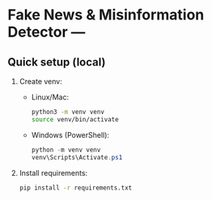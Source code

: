 # Fake News & Misinformation Detector —

## Quick setup (local)
1. Create venv:
   - Linux/Mac:
     ```bash
     python3 -m venv venv
     source venv/bin/activate
     ```
   - Windows (PowerShell):
     ```powershell
     python -m venv venv
     venv\Scripts\Activate.ps1
     ```

2. Install requirements:
   ```bash
   pip install -r requirements.txt
